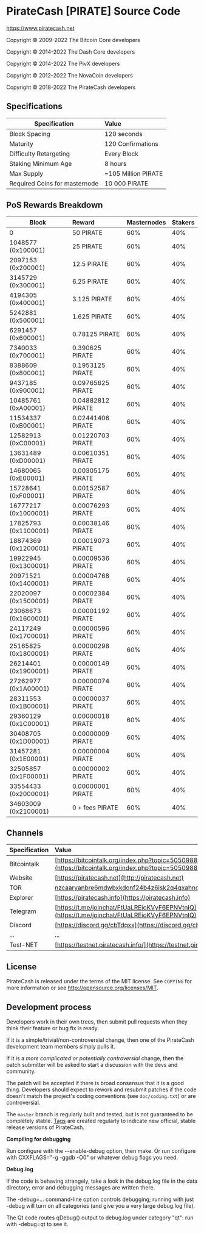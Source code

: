                  
PirateCash [PIRATE] Source Code
================================

https://www.piratecash.net


Copyright © 2009-2022	The Bitcoin Core developers

Copyright © 2014-2022	The Dash Core developers

Copyright © 2014-2022	The PivX developers

Copyright © 2012-2022	The NovaCoin developers

Copyright © 2018-2022	The PirateCash developers


## Specifications


| Specification                 | Value               |
| ----------------------------- |:--------------------|
| Block Spacing                 | 120 seconds         |
| Maturity                      | 120 Confirmations   |
| Difficulty Retargeting        | Every Block         |
| Staking Minimum Age           | 8 hours             |
| Max Supply                    | ~105 Million PIRATE |
| Required Coins for masternode | 10 000 PIRATE       |


## PoS Rewards Breakdown

| Block                 | Reward            | Masternodes | Stakers   |
|---------------------- |:----------------- |:----------- |:--------- |
| 0                     | 50         PIRATE | 60%         | 40%       |
| 1048577 (0x100001)    | 25         PIRATE | 60%         | 40%       |
| 2097153 (0x200001)    | 12.5       PIRATE | 60%         | 40%       |
| 3145729 (0x300001)    | 6.25       PIRATE | 60%         | 40%       |
| 4194305 (0x400001)    | 3.125      PIRATE | 60%         | 40%       |
| 5242881 (0x500001)    | 1.625      PIRATE | 60%         | 40%       |
| 6291457 (0x600001)    | 0.78125    PIRATE | 60%         | 40%       |
| 7340033 (0x700001)    | 0.390625   PIRATE | 60%         | 40%       |
| 8388609 (0x800001)    | 0.1953125  PIRATE | 60%         | 40%       |
| 9437185 (0x900001)    | 0.09765625 PIRATE | 60%         | 40%       |
| 10485761 (0xA00001)   | 0.04882812 PIRATE | 60%         | 40%       |
| 11534337 (0xB00001)   | 0.02441406 PIRATE | 60%         | 40%       |
| 12582913 (0xC00001)   | 0.01220703 PIRATE | 60%         | 40%       |
| 13631489 (0xD00001)   | 0.00610351 PIRATE | 60%         | 40%       |
| 14680065 (0xE00001)   | 0.00305175 PIRATE | 60%         | 40%       |
| 15728641 (0xF00001)   | 0.00152587 PIRATE | 60%         | 40%       |
| 16777217 (0x1000001)  | 0.00076293 PIRATE | 60%         | 40%       |
| 17825793 (0x1100001)  | 0.00038146 PIRATE | 60%         | 40%       |
| 18874369 (0x1200001)  | 0.00019073 PIRATE | 60%         | 40%       |
| 19922945 (0x1300001)  | 0.00009536 PIRATE | 60%         | 40%       |
| 20971521 (0x1400001)  | 0.00004768 PIRATE | 60%         | 40%       |
| 22020097 (0x1500001)  | 0.00002384 PIRATE | 60%         | 40%       |
| 23068673 (0x1600001)  | 0.00001192 PIRATE | 60%         | 40%       |
| 24117249 (0x1700001)  | 0.00000596 PIRATE | 60%         | 40%       |
| 25165825 (0x1800001)  | 0.00000298 PIRATE | 60%         | 40%       |
| 26214401 (0x1900001)  | 0.00000149 PIRATE | 60%         | 40%       |
| 27262977 (0x1A00001)  | 0.00000074 PIRATE | 60%         | 40%       |
| 28311553 (0x1B00001)  | 0.00000037 PIRATE | 60%         | 40%       |
| 29360129 (0x1C00001)  | 0.00000018 PIRATE | 60%         | 40%       |
| 30408705 (0x1D00001)  | 0.00000009 PIRATE | 60%         | 40%       |
| 31457281 (0x1E00001)  | 0.00000004 PIRATE | 60%         | 40%       |
| 32505857 (0x1F00001)  | 0.00000002 PIRATE | 60%         | 40%       |
| 33554433 (0x2000001)  | 0.00000001 PIRATE | 60%         | 40%       |
| 34603009 (0x2100001)  | 0 + fees   PIRATE | 60%         | 40%       |



## Channels

| Specification | Value             |
| ------------- |:------------------|
| Bitcointalk   | [https://bitcointalk.org/index.php?topic=5050988](https://bitcointalk.org/index.php?topic=5050988)       |
| Website       | [https://piratecash.net](http://piratecash.net) |
| TOR           | [nzcaaryanbre6mdwbxkdonf24b4z6isk2q4qxahno42f4gso3ddjwpad.onion](nzcaaryanbre6mdwbxkdonf24b4z6isk2q4qxahno42f4gso3ddjwpad.onion) |
| Explorer      | [https://piratecash.info](https://piratecash.info)|
| Telegram	| [https://t.me/joinchat/FtUaLREioKVyF6EPNVtnIQ](https://t.me/joinchat/FtUaLREioKVyF6EPNVtnIQ)|
| Discord       | [https://discord.gg/cbTdqxx](https://discord.gg/cbTdqxx)|
| ...           | ... |
| Test-NET	| [https://testnet.piratecash.info/](https://testnet.piratecash.info)|

License
-------

PirateCash is released under the terms of the MIT license. See `COPYING` for more
information or see http://opensource.org/licenses/MIT.

Development process
-------------------

Developers work in their own trees, then submit pull requests when they think
their feature or bug fix is ready.

If it is a simple/trivial/non-controversial change, then one of the PirateCash
development team members simply pulls it.

If it is a *more complicated or potentially controversial* change, then the patch
submitter will be asked to start a discussion with the devs and community.

The patch will be accepted if there is broad consensus that it is a good thing.
Developers should expect to rework and resubmit patches if the code doesn't
match the project's coding conventions (see `doc/coding.txt`) or are
controversial.

The `master` branch is regularly built and tested, but is not guaranteed to be
completely stable. [Tags](https://github.com/piratecash/piratecash/tags) are created
regularly to indicate new official, stable release versions of PirateCash.


**Compiling for debugging**

Run configure with the --enable-debug option, then make. Or run configure with
CXXFLAGS="-g -ggdb -O0" or whatever debug flags you need.

**Debug.log**

If the code is behaving strangely, take a look in the debug.log file in the data directory;
error and debugging messages are written there.

The -debug=... command-line option controls debugging; running with just -debug will turn
on all categories (and give you a very large debug.log file).

The Qt code routes qDebug() output to debug.log under category "qt": run with -debug=qt
to see it.
